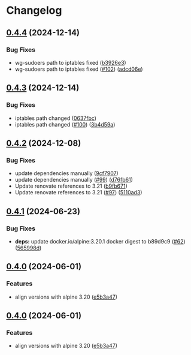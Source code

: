 # Changelog

## [0.4.4](https://github.com/toanju/wgc/compare/0.4.3...0.4.4) (2024-12-14)


### Bug Fixes

* wg-sudoers path to iptables fixed ([b3926e3](https://github.com/toanju/wgc/commit/b3926e3feead8ef1c1c894a4fe5e4e47dc906642))
* wg-sudoers path to iptables fixed ([#102](https://github.com/toanju/wgc/issues/102)) ([adcd06e](https://github.com/toanju/wgc/commit/adcd06efc113dc495147d5032f3cf38c793d3768))

## [0.4.3](https://github.com/toanju/wgc/compare/0.4.2...0.4.3) (2024-12-14)


### Bug Fixes

* iptables path changed ([0637fbc](https://github.com/toanju/wgc/commit/0637fbc71719ac578ceee5acec76321b427f426b))
* iptables path changed ([#100](https://github.com/toanju/wgc/issues/100)) ([3b4d59a](https://github.com/toanju/wgc/commit/3b4d59acf02165d5f01ef859509a11d8ed560432))

## [0.4.2](https://github.com/toanju/wgc/compare/0.4.1...0.4.2) (2024-12-08)


### Bug Fixes

* update dependencies manually ([9cf7907](https://github.com/toanju/wgc/commit/9cf790725c433fbb22fa562cf036115c6dd8a13f))
* update dependencies manually ([#99](https://github.com/toanju/wgc/issues/99)) ([d76fb61](https://github.com/toanju/wgc/commit/d76fb611360ceb4d1bd2dcf7c48b8a252a9b2d03))
* Update renovate references to 3.21 ([b9fb671](https://github.com/toanju/wgc/commit/b9fb67161013385656530a535951fc2b15b28cc6))
* Update renovate references to 3.21 ([#97](https://github.com/toanju/wgc/issues/97)) ([5110ad3](https://github.com/toanju/wgc/commit/5110ad300dee64df25c8fd86f5afbd7dfdd4f20c))

## [0.4.1](https://github.com/toanju/wgc/compare/0.4.0...0.4.1) (2024-06-23)


### Bug Fixes

* **deps:** update docker.io/alpine:3.20.1 docker digest to b89d9c9 ([#62](https://github.com/toanju/wgc/issues/62)) ([565998d](https://github.com/toanju/wgc/commit/565998d9110c70f5f4faa4ee7bacdc25e685750e))

## [0.4.0](https://github.com/toanju/wgc/compare/0.3.0...0.4.0) (2024-06-01)


### Features

* align versions with alpine 3.20 ([e5b3a47](https://github.com/toanju/wgc/commit/e5b3a477dbc3325b43ad1af04d2df5bcb7d3badf))

## [0.4.0](https://github.com/toanju/wgc/compare/v0.3.0...v0.4.0) (2024-06-01)


### Features

* align versions with alpine 3.20 ([e5b3a47](https://github.com/toanju/wgc/commit/e5b3a477dbc3325b43ad1af04d2df5bcb7d3badf))
